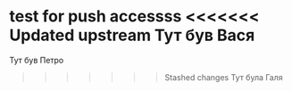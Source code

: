 test for push accessss
<<<<<<< Updated upstream
Тут був Вася
=======
Тут був Петро
>>>>>>> Stashed changes
Тут була Галя
